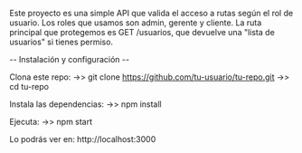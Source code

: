 Este proyecto es una simple API que valida el acceso a rutas según el rol de usuario. Los roles que usamos son admin, gerente y cliente. La ruta principal que protegemos es GET /usuarios, que devuelve una "lista de usuarios" si tienes permiso.

-- Instalación y configuración --

Clona este repo:
->> git clone https://github.com/tu-usuario/tu-repo.git
->> cd tu-repo

Instala las dependencias:
->> npm install

Ejecuta:
->> npm start

Lo podrás ver en: http://localhost:3000
